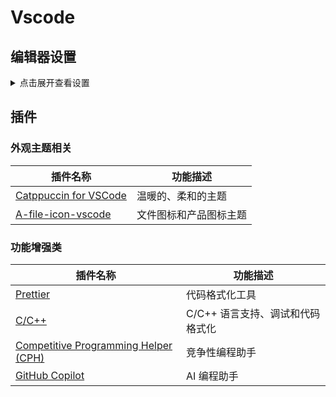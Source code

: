 # Vscode

## 编辑器设置

<details>
<summary>点击展开查看设置</summary>

```json
{
    // ********** Editor Settings **********
    // Font settings
    "editor.fontSize": 20, // 字体大小
    "editor.fontFamily": "Fira Code", // 字体
    "editor.fontLigatures": "'cv01', 'cv29', 'ss05', 'cv02'", // 字体连字样式
    "editor.fontWeight": "400", // 字体粗细
    "editor.tabSize": 4, // Tab 宽度

    // Cursor and scrolling
    "editor.cursorSmoothCaretAnimation": "on", // 光标平滑动画
    "editor.cursorBlinking": "smooth", // 光标平滑闪烁
    "editor.smoothScrolling": true, // 编辑器平滑滚动
    "workbench.list.smoothScrolling": true, // 工作台列表平滑滚动
    "terminal.integrated.smoothScrolling": true, // 终端平滑滚动

    // Line numbers and minimap
    "editor.lineNumbers": "relative", // 相对行号
    "editor.minimap.enabled": true, // 启用代码缩略图

    // Auto-save
    "files.autoSave": "onFocusChange", // 失去焦点时自动保存

    // ********** Theme and Appearance **********
    // Theme settings
    "workbench.colorTheme": "Catppuccin Macchiato", // 颜色主题
    "workbench.iconTheme": "a-file-icon-vscode", // 文件图标主题
    "workbench.productIconTheme": "a-file-icon-vscode-product-icon-theme", // 产品图标主题

    // Catppuccin theme customization
    "catppuccin.italicKeywords": false, // 禁用关键字斜体

    // ********** Formatting Settings **********
    // General formatting
    "editor.formatOnSave": true, // 保存时自动格式化
    "editor.defaultFormatter": "esbenp.prettier-vscode", // 默认格式化工具

    // Language-specific formatting
    "[cpp]": {
        "editor.defaultFormatter": "ms-vscode.cpptools" // C++ 使用的格式化工具
    },
    "[snippets]": {
        "editor.defaultFormatter": "vscode.json-language-features" // Snippets 使用的格式化工具
    },

    // Prettier settings
    "prettier.vueIndentScriptAndStyle": true, // Vue 文件中缩进 <script> 和 <style>
    "prettier.bracketSameLine": true, // 括号与标签同一行
    "prettier.useTabs": false, // 使用空格代替 Tab
    "prettier.tabWidth": 4, // Prettier 的缩进宽度

    // ********** C/C++ Settings **********
    "C_Cpp.default.compilerPath": "usr/bin/g++", // 默认编译器路径
    "C_Cpp.clang_format_fallbackStyle": "Chromium", // Clang 格式化的回退样式
    "C_Cpp.clang_format_style": "file:.vscode/.clang-format", // Clang 格式化的样式文件
    "C_Cpp.formatting": "clangFormat", // 使用 Clang 格式化
    "C_Cpp.default.cStandard": "gnu17", // C 标准
    "C_Cpp.default.cppStandard": "gnu++17", // C++ 标准

    // Competitive Programming Helper (CPH)
    "cph.general.defaultLanguage": "cpp", // 默认语言为 C++

    // ********** Terminal Settings **********
    "terminal.explorerKind": "external", // 使用外部终端
    "terminal.external.linuxExec": "konsole", // Linux 外部终端路径
    "terminal.integrated.profiles.linux": {
        "zsh": {
            "path": "/bin/zsh" // 使用 zsh 作为终端
        }
    },
    "terminal.integrated.defaultProfile.linux": "zsh", // 默认终端配置
    "terminal.integrated.fontLigatures.enabled": true, // 启用终端字体连字
    "terminal.integrated.cursorStyle": "line", // 终端光标样式

    // ********** Extensions Settings **********
    "extensions.ignoreRecommendations": true, // 忽略扩展推荐
    "github.copilot.nextEditSuggestions.enabled": false, // 禁用 Copilot 的下一步建议

    // ********** Explorer Settings **********
    "explorer.confirmDelete": false, // 删除文件时不确认
    "explorer.compactFolders": false, // 不启用紧凑文件夹视图

    // ********** Miscellaneous **********
    "scss.showErrors": true, // 显示 SCSS 错误
    "window.commandCenter": false // 禁用命令中心
}
```

</details>

## 插件

### 外观主题相关

| 插件名称                                                                                                  | 功能描述               |
| --------------------------------------------------------------------------------------------------------- | ---------------------- |
| [Catppuccin for VSCode](https://marketplace.visualstudio.com/items?itemName=Catppuccin.catppuccin-vsc)    | 温暖的、柔和的主题     |
| [A-file-icon-vscode](https://marketplace.visualstudio.com/items?itemName=atommaterial.a-file-icon-vscode) | 文件图标和产品图标主题 |

### 功能增强类

| 插件名称                                                                                                                                    | 功能描述                         |
| ------------------------------------------------------------------------------------------------------------------------------------------- | -------------------------------- |
| [Prettier](https://marketplace.visualstudio.com/items?itemName=esbenp.prettier-vscode)                                                      | 代码格式化工具                   |
| [C/C++](https://marketplace.visualstudio.com/items?itemName=ms-vscode.cpptools)                                                             | C/C++ 语言支持、调试和代码格式化 |
| [Competitive Programming Helper (CPH)](https://marketplace.visualstudio.com/items?itemName=DivyanshuAgrawal.competitive-programming-helper) | 竞争性编程助手                   |
| [GitHub Copilot](https://marketplace.visualstudio.com/items?itemName=GitHub.copilot)                                                        | AI 编程助手                      |
